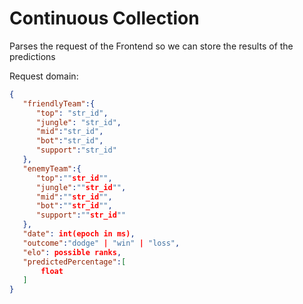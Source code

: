 # Continuous Collection

Parses the request of the Frontend so we can store the results of the predictions

Request domain:

```json
{
   "friendlyTeam":{
      "top": "str_id",
      "jungle": "str_id",
      "mid":"str_id",
      "bot":"str_id",
      "support":"str_id"
   },
   "enemyTeam":{
      "top":""str_id"",
      "jungle":""str_id"",
      "mid":""str_id"",
      "bot":""str_id"",
      "support":""str_id""
   },
   "date": int(epoch in ms),
   "outcome":"dodge" | "win" | "loss",
   "elo": possible ranks,
   "predictedPercentage":[
       float
   ]
}
```
